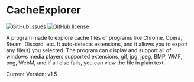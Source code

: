 # CacheExplorer
[![GitHub issues](https://img.shields.io/github/issues/lloyd99901/CacheExplorer)](https://github.com/lloyd99901/CacheExplorer/issues)
[![GitHub license](https://img.shields.io/github/license/lloyd99901/CacheExplorer)](https://github.com/lloyd99901/CacheExplorer/blob/master/LICENSE)

A program made to explore cache files of programs like Chrome, Opera, Steam, Discord, etc. It auto-detects extensions, and it allows you to export any file(s) you selected. The program can display and support all of windows media players supported extensions, gif, jpg, jpeg, BMP, WMF, png, WebM, and if all else fails, you can view the file in plain text.

Current Version: v1.5
